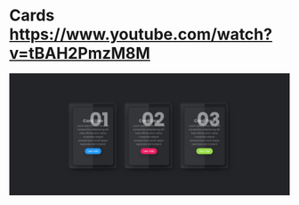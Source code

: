 # Cards https://www.youtube.com/watch?v=tBAH2PmzM8M
 <p align="center">
   <img src="preview.png" alt="preview del proyecto" width="600">
 </p>
